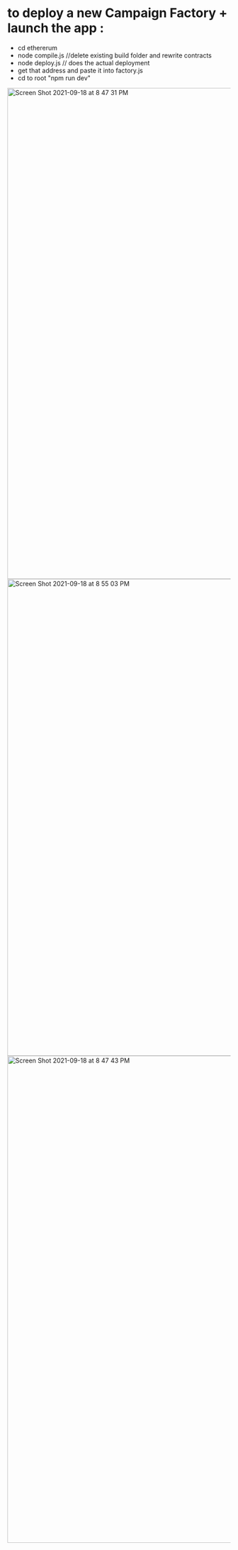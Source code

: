 # to deploy a new Campaign Factory + launch the app : 
- cd ethererum
- node compile.js //delete existing build folder and rewrite contracts
- node deploy.js // does the actual deployment
- get that address and paste it into factory.js
- cd to root "npm run dev"



<img width="1107" alt="Screen Shot 2021-09-18 at 8 47 31 PM" src="https://user-images.githubusercontent.com/22567920/133912146-b8bcd781-027b-43d3-baf6-dc8e3bccc796.png">

<img width="1075" alt="Screen Shot 2021-09-18 at 8 55 03 PM" src="https://user-images.githubusercontent.com/22567920/133912166-2be64cf4-e958-4d2c-91b3-38d1d01ff234.png">


<img width="1098" alt="Screen Shot 2021-09-18 at 8 47 43 PM" src="https://user-images.githubusercontent.com/22567920/133912147-2291b16d-fe60-4a21-a146-820fba790a8b.png">
